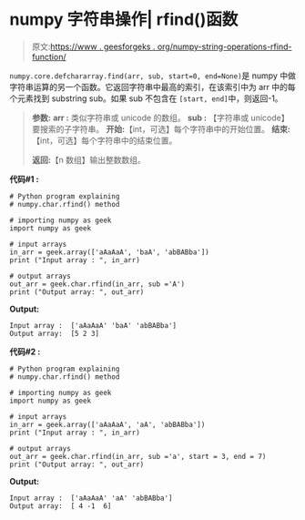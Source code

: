# numpy 字符串操作| rfind()函数

> 原文:[https://www . geesforgeks . org/numpy-string-operations-rfind-function/](https://www.geeksforgeeks.org/numpy-string-operations-rfind-function/)

`numpy.core.defchararray.find(arr, sub, start=0, end=None)`是 numpy 中做字符串运算的另一个函数。它返回字符串中最高的索引，在该索引中为 arr 中的每个元素找到 substring sub。如果 sub 不包含在 `[start, end]`中，则返回-1。

> **参数:**
> **arr :** 类似字符串或 unicode 的数组。
> **sub :** 【字符串或 unicode】要搜索的子字符串。
> **开始:**【int，可选】每个字符串中的开始位置。
> **结束:**【int，可选】每个字符串中的结束位置。
> 
> **返回:**【n 数组】输出整数数组。

**代码#1 :**

```
# Python program explaining
# numpy.char.rfind() method 

# importing numpy as geek
import numpy as geek

# input arrays  
in_arr = geek.array(['aAaAaA', 'baA', 'abBABba'])
print ("Input array : ", in_arr) 

# output arrays 
out_arr = geek.char.rfind(in_arr, sub ='A')
print ("Output array: ", out_arr) 
```

**Output:**

```
Input array :  ['aAaAaA' 'baA' 'abBABba']
Output array:  [5 2 3]

```

**代码#2 :**

```
# Python program explaining
# numpy.char.rfind() method 

# importing numpy as geek
import numpy as geek

# input arrays  
in_arr = geek.array(['aAaAaA', 'aA', 'abBABba'])
print ("Input array : ", in_arr) 

# output arrays 
out_arr = geek.char.rfind(in_arr, sub ='a', start = 3, end = 7)
print ("Output array: ", out_arr) 
```

**Output:**

```
Input array :  ['aAaAaA' 'aA' 'abBABba']
Output array:  [ 4 -1  6]

```